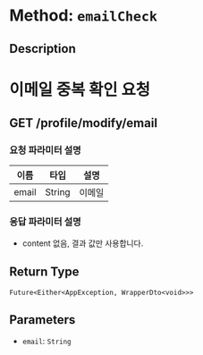 # Method: `emailCheck`

## Description

# 이메일 중복 확인 요청

 ## GET /profile/modify/email

 ### 요청 파라미터 설명

  |이름|타입|설명|
  |-|-|-|
  |email|String|이메일|

 ### 응답 파라미터 설명

 - content 없음, 결과 값만 사용합니다.

## Return Type
`Future<Either<AppException, WrapperDto<void>>>`

## Parameters

- `email`: `String`
